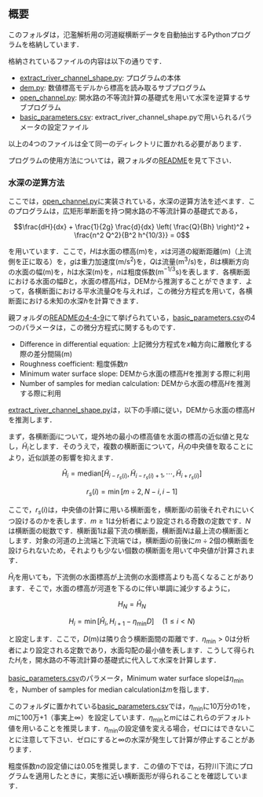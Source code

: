 ## 概要

このフォルダは，氾濫解析用の河道縦横断データを自動抽出するPythonプログラムを格納しています．

格納されているファイルの内容は以下の通りです．

- [extract_river_channel_shape.py](./extract_river_channel_shape.py): プログラムの本体
- [dem.py](./dem.py): 数値標高モデルから標高を読み取るサブプログラム
- [open_channel.py](./open_channel.py): 開水路の不等流計算の基礎式を用いて水深を逆算するサブプログラム
- [basic_parameters.csv](./basic_parameters.csv): extract_river_channel_shape.pyで用いられるパラメータの設定ファイル

以上の4つのファイルは全て同一のディレクトリに置かれる必要があります．

プログラムの使用方法については，親フォルダの[README](../README.md)を見て下さい．

### 水深の逆算方法

ここでは，[open_channel.py](./open_channel.py)に実装されている，水深の逆算方法を述べます．このプログラムは，広矩形単断面を持つ開水路の不等流計算の基礎式である，
```math
\frac{dH}{dx} + \frac{1}{2g} \frac{d}{dx} \left( \frac{Q}{Bh} \right)^2 + \frac{n^2 Q^2}{B^2 h^{10/3}} = 0
```
を用いています．ここで，$`H`$は水面の標高(m)を，$`x`$は河道の縦断距離(m)（上流側を正に取る）を，$`g`$は重力加速度(m/s$`^2`$)を，$`Q`$は流量(m$`^3`$/s)を，$`B`$は横断方向の水面の幅(m)を，$`h`$は水深(m)を，$`n`$は粗度係数(m$`^{-1/3}`$s)を表します．各横断面における水面の幅$`B`$と，水面の標高$`H`$は，DEMから推測することができます．よって，各横断面における平水流量$`Q`$を与えれば，この微分方程式を用いて，各横断面における未知の水深$`h`$を計算できます．

親フォルダの[READMEの4-4-9](../README.md#4-4-9)にて挙げられている，[basic_parameters.csv](./basic_parameters.csv)の4つのパラメータは，この微分方程式に関するものです．

- Difference in differential equation: 上記微分方程式を$`x`$軸方向に離散化する際の差分間隔(m)
- Roughness coefficient: 粗度係数$`n`$
- Minimum water surface slope: DEMから水面の標高$`H`$を推測する際に利用
- Number of samples for median calculation: DEMから水面の標高$`H`$を推測する際に利用

[extract_river_channel_shape.py](./extract_river_channel_shape.py)は，以下の手順に従い，DEMから水面の標高$`H`$を推測します．

まず，各横断面$`i`$について，堤外地の最小の標高値を水面の標高の近似値と見なし，$`\tilde{H}_i`$とします．そのうえで，複数の横断面について，$`\tilde{H}_i`$の中央値を取ることにより，近似誤差の影響を抑えます．
```math
\hat{H}_i = \mathrm{median} \left[ \tilde{H}_{i-r_s(i)}, \tilde{H}_{i-r_s(i)+1}, \cdots, \tilde{H}_{i+r_s(i)} \right]
```
```math
r_s(i) = \min \left[ m \div 2 , N - i, i - 1 \right]
```
ここで，$`r_s(i)`$は，中央値の計算に用いる横断面を，横断面$`i`$の前後それぞれにいくつ設けるのかを表します．$`m \ge 1`$は分析者により設定される奇数の定数です．$`N`$は横断面の総数です．横断面1は最下流の横断面，横断面$`N`$は最上流の横断面とします．対象の河道の上流端と下流端では，横断面$`i`$の前後に$`m \div 2`$個の横断面を設けられないため，それよりも少ない個数の横断面を用いて中央値が計算されます．

$`\hat{H}_i`$を用いても，下流側の水面標高が上流側の水面標高よりも高くなることがあります．そこで，水面の標高が河道を下るのに伴い単調に減少するように，
```math
H_N = \hat{H}_N
```
```math
H_i = \min \left[ \hat{H}_i, H_{i+1} - \eta_\mathrm{min} D \right] \quad (1 \le i < N)
```
と設定します．ここで，$`D`$(m)は隣り合う横断面間の距離です．$`\eta_\mathrm{min}>0`$は分析者により設定される定数であり，水面勾配の最小値を表します．こうして得られた$`H_i`$を，開水路の不等流計算の基礎式に代入して水深を計算します．

[basic_parameters.csv](./basic_parameters.csv)のパラメータ，Minimum water surface slopeは$`\eta_\mathrm{min}`$を，Number of samples for median calculationは$`m`$を指します．

このフォルダに置かれている[basic_parameters.csv](./basic_parameters.csv)では，$`\eta_\mathrm{min}`$に10万分の1を，$`m`$に100万+1（事実上∞）を設定しています．$`\eta_\mathrm{min}`$と$`m`$にはこれらのデフォルト値を用いることを推奨します．$`\eta_\mathrm{min}`$の設定値を変える場合，ゼロにはできないことに注意して下さい．ゼロにすると∞の水深が発生して計算が停止することがあります．

粗度係数$`n`$の設定値には0.05を推奨します．この値の下では，石狩川下流にプログラムを適用したときに，実態に近い横断面形が得られることを確認しています．
